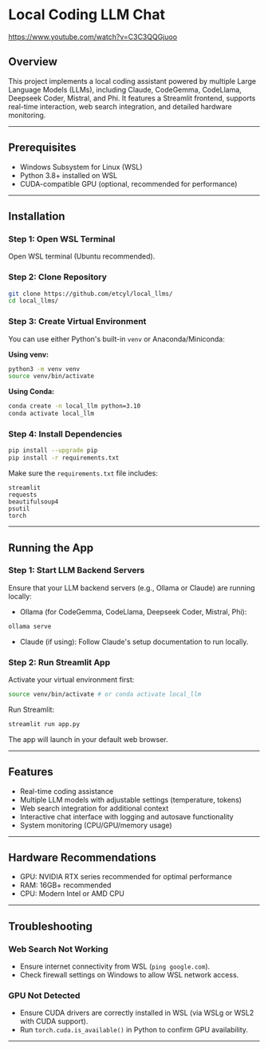 
# Local Coding LLM Chat

https://www.youtube.com/watch?v=C3C3QQGjuoo

## Overview
This project implements a local coding assistant powered by multiple Large Language Models (LLMs), including Claude, CodeGemma, CodeLlama, Deepseek Coder, Mistral, and Phi. It features a Streamlit frontend, supports real-time interaction, web search integration, and detailed hardware monitoring.

---

## Prerequisites
- Windows Subsystem for Linux (WSL)
- Python 3.8+ installed on WSL
- CUDA-compatible GPU (optional, recommended for performance)

---

## Installation

### Step 1: Open WSL Terminal

Open WSL terminal (Ubuntu recommended).

### Step 2: Clone Repository

```bash
git clone https://github.com/etcyl/local_llms/
cd local_llms/
```

### Step 3: Create Virtual Environment

You can use either Python's built-in `venv` or Anaconda/Miniconda:

**Using venv:**
```bash
python3 -m venv venv
source venv/bin/activate
```

**Using Conda:**
```bash
conda create -n local_llm python=3.10
conda activate local_llm
```

### Step 4: Install Dependencies

```bash
pip install --upgrade pip
pip install -r requirements.txt
```

Make sure the `requirements.txt` file includes:
```text
streamlit
requests
beautifulsoup4
psutil
torch
```

---

## Running the App

### Step 1: Start LLM Backend Servers

Ensure that your LLM backend servers (e.g., Ollama or Claude) are running locally:

- Ollama (for CodeGemma, CodeLlama, Deepseek Coder, Mistral, Phi):
```bash
ollama serve
```

- Claude (if using):
Follow Claude's setup documentation to run locally.

### Step 2: Run Streamlit App

Activate your virtual environment first:

```bash
source venv/bin/activate # or conda activate local_llm
```

Run Streamlit:
```bash
streamlit run app.py
```

The app will launch in your default web browser.

---

## Features
- Real-time coding assistance
- Multiple LLM models with adjustable settings (temperature, tokens)
- Web search integration for additional context
- Interactive chat interface with logging and autosave functionality
- System monitoring (CPU/GPU/memory usage)

---

## Hardware Recommendations
- GPU: NVIDIA RTX series recommended for optimal performance
- RAM: 16GB+ recommended
- CPU: Modern Intel or AMD CPU

---

## Troubleshooting

### Web Search Not Working
- Ensure internet connectivity from WSL (`ping google.com`).
- Check firewall settings on Windows to allow WSL network access.

### GPU Not Detected
- Ensure CUDA drivers are correctly installed in WSL (via WSLg or WSL2 with CUDA support).
- Run `torch.cuda.is_available()` in Python to confirm GPU availability.

---
